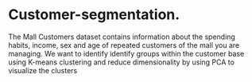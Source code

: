 # Customer-segmentation.
The Mall Customers dataset contains information about the spending habits, income, sex and age of repeated customers of the mall you are managing. We want to identify identify groups within the customer base using K-means clustering and reduce dimensionality by using PCA to visualize the clusters
